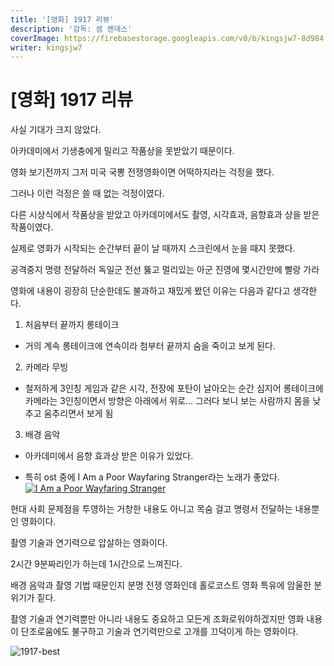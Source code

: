 ```yaml
---
title: '[영화] 1917 리뷰'
description: '감독: 셈 멘데스'
coverImage: https://firebasestorage.googleapis.com/v0/b/kingsjw7-8d984.appspot.com/o/movie%2F1917-1.jpg?alt=media&token=fc6c38e2-d011-4c6a-b54c-7bb2d523a3c2
writer: kingsjw7
---
```


# [영화] 1917 리뷰

사실 기대가 크지 않았다.

아카데미에서 기생충에게 밀리고 작품상을 못받았기 때문이다.

영화 보기전까지 그저 미국 국뽕 전쟁영화이면 어떡하지라는 걱정을 했다.

그러나 이런 걱정은 쓸 때 없는 걱정이였다.

다른 시상식에서 작품상을 받았고 아카데미에서도 촬영, 시각효과, 음향효과 상을 받은 작품이였다.

실제로 영화가 시작되는 순간부터 끝이 날 때까지 스크린에서 눈을 때지 못했다.

공격중지 명령 전달하러 독일군 전선 뚫고 멀리있는 아군 진영에 몇시간만에 빨랑 가라

영화에 내용이 굉장히 단순한데도 불과하고 재밌게 봤던 이유는 다음과 같다고 생각한다.

1. 처음부터 끝까지 롱테이크
- 거의 계속 롱테이크에 연속이라 첨부터 끝까지 숨을 죽이고 보게 된다.

2. 카메라 무빙
- 철저하게 3인칭 게임과 같은 시각, 전장에 포탄이 날아오는 순간 심지어 롱테이크에 카메라는 3인칭이면서 방향은 아래에서 위로... 그러다 보니 보는 사람까지 몸을 낮추고 움추리면서 보게 됨

3. 배경 음악
- 아카데미에서 음향 효과상 받은 이유가 있었다.

- 특히 ost 중에 I Am a Poor Wayfaring Stranger라는 노래가 좋았다.
[![I Am a Poor Wayfaring Stranger](https://img.youtube.com/vi/tcsb_5Jaucs/0.jpg)](https://youtu.be/fp7mdSMNQB0)

현대 사회 문제점을 투영하는 거창한 내용도 아니고 목숨 걸고 명령서 전달하는 내용뿐인 영화이다.

촬영 기술과 연기력으로 압살하는 영화이다.

2시간 9분짜리인가 하는데 1시간으로 느껴진다.

배경 음악과 촬영 기법 때문인지 분명 전쟁 영화인데 홀로코스트 영화 특유에 암울한 분위기가 짙다.

촬영 기술과 연기력뿐만 아니라 내용도 중요하고 모든게 조화로워야하겠지만 영화 내용이 단조로움에도 불구하고 기술과 연기력만으로 고개를 끄덕이게 하는 영화이다.

![1917-best](https://firebasestorage.googleapis.com/v0/b/kingsjw7-8d984.appspot.com/o/movie%2F1917-2.gif?alt=media&token=36e3db7a-36e2-49ce-ab23-934d95de814d)